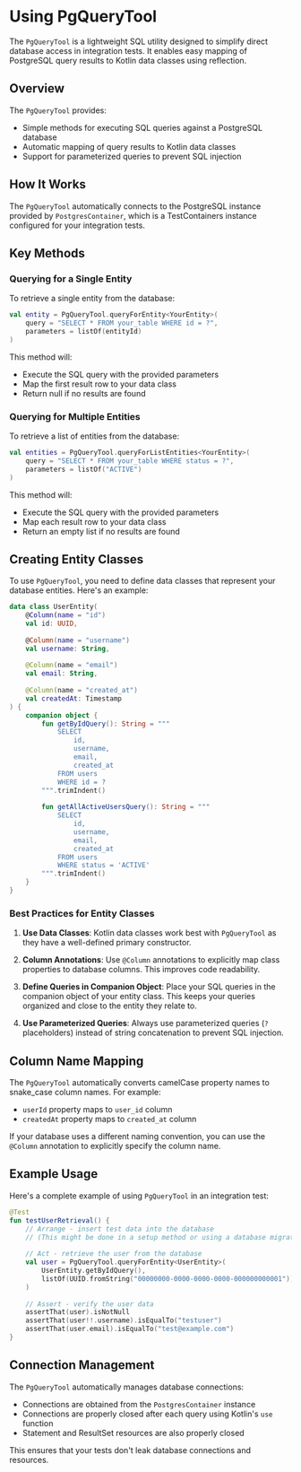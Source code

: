 # Using PgQueryTool

The `PgQueryTool` is a lightweight SQL utility designed to simplify direct database access in integration tests. It enables easy mapping of PostgreSQL query results to Kotlin data classes using reflection.

## Overview

The `PgQueryTool` provides:
- Simple methods for executing SQL queries against a PostgreSQL database
- Automatic mapping of query results to Kotlin data classes
- Support for parameterized queries to prevent SQL injection

## How It Works

The `PgQueryTool` automatically connects to the PostgreSQL instance provided by `PostgresContainer`, which is a TestContainers instance configured for your integration tests.

## Key Methods

### Querying for a Single Entity

To retrieve a single entity from the database:

```kotlin
val entity = PgQueryTool.queryForEntity<YourEntity>(
    query = "SELECT * FROM your_table WHERE id = ?",
    parameters = listOf(entityId)
)
```

This method will:
- Execute the SQL query with the provided parameters
- Map the first result row to your data class
- Return null if no results are found

### Querying for Multiple Entities

To retrieve a list of entities from the database:

```kotlin
val entities = PgQueryTool.queryForListEntities<YourEntity>(
    query = "SELECT * FROM your_table WHERE status = ?",
    parameters = listOf("ACTIVE")
)
```

This method will:
- Execute the SQL query with the provided parameters
- Map each result row to your data class
- Return an empty list if no results are found

## Creating Entity Classes

To use `PgQueryTool`, you need to define data classes that represent your database entities. Here's an example:

```kotlin
data class UserEntity(
    @Column(name = "id")
    val id: UUID,
    
    @Column(name = "username")
    val username: String,
    
    @Column(name = "email")
    val email: String,
    
    @Column(name = "created_at")
    val createdAt: Timestamp
) {
    companion object {
        fun getByIdQuery(): String = """
            SELECT 
                id,
                username,
                email,
                created_at
            FROM users
            WHERE id = ?
        """.trimIndent()
        
        fun getAllActiveUsersQuery(): String = """
            SELECT 
                id,
                username,
                email,
                created_at
            FROM users
            WHERE status = 'ACTIVE'
        """.trimIndent()
    }
}
```

### Best Practices for Entity Classes

1. **Use Data Classes**: Kotlin data classes work best with `PgQueryTool` as they have a well-defined primary constructor.

2. **Column Annotations**: Use `@Column` annotations to explicitly map class properties to database columns. This improves code readability.

3. **Define Queries in Companion Object**: Place your SQL queries in the companion object of your entity class. This keeps your queries organized and close to the entity they relate to.

4. **Use Parameterized Queries**: Always use parameterized queries (`?` placeholders) instead of string concatenation to prevent SQL injection.

## Column Name Mapping

The `PgQueryTool` automatically converts camelCase property names to snake_case column names. For example:
- `userId` property maps to `user_id` column
- `createdAt` property maps to `created_at` column

If your database uses a different naming convention, you can use the `@Column` annotation to explicitly specify the column name.

## Example Usage

Here's a complete example of using `PgQueryTool` in an integration test:

```kotlin
@Test
fun testUserRetrieval() {
    // Arrange - insert test data into the database
    // (This might be done in a setup method or using a database migration)
    
    // Act - retrieve the user from the database
    val user = PgQueryTool.queryForEntity<UserEntity>(
        UserEntity.getByIdQuery(),
        listOf(UUID.fromString("00000000-0000-0000-0000-000000000001"))
    )
    
    // Assert - verify the user data
    assertThat(user).isNotNull
    assertThat(user!!.username).isEqualTo("testuser")
    assertThat(user.email).isEqualTo("test@example.com")
}
```

## Connection Management

The `PgQueryTool` automatically manages database connections:
- Connections are obtained from the `PostgresContainer` instance
- Connections are properly closed after each query using Kotlin's `use` function
- Statement and ResultSet resources are also properly closed

This ensures that your tests don't leak database connections and resources.